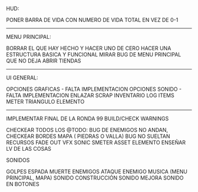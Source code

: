 HUD:

PONER BARRA DE VIDA CON NUMERO DE VIDA TOTAL EN VEZ DE 0-1

-----------------------------------------------------------------
MENU PRINCIPAL:

BORRAR EL QUE HAY HECHO Y HACER UNO DE CERO
HACER UNA ESTRUCTURA BASICA Y FUNCIONAL
MIRAR BUG DE MENU PRINCIPAL QUE NO DEJA ABRIR TIENDAS

------------------------------------------------------
UI GENERAL:

OPCIONES GRAFICAS - FALTA IMPLEMENTACION
OPCIONES SONIDO - FALTA IMPLEMENTACION
ENLAZAR SCRAP INVENTARIO
LOG ITEMS
METER TRIANGULO ELEMENTO

-------------------------------------------------------------------

IMPLEMENTAR FINAL DE LA RONDA 99
BUILD/CHECK WARNINGS

CHECKEAR TODOS LOS @TODO:
BUG DE ENEMIGOS NO ANDAN, CHECKEAR
BORDES MAPA ( PIEDRAS O VALLA)
BUG NO SUELTAN RECURSOS
FADE OUT VFX SONIC SMETER ASSET ELEMENTO
ENSEÑAR LV DE LAS COSAS


SONIDOS

GOLPES ESPADA
MUERTE ENEMIGOS
ATAQUE ENEMIGO
MUSICA (MENU PRINCIPAL, MAPA)
SONIDO CONSTRUCCIÓN
SONIDO MEJORA
SONIDO EN BOTONES

